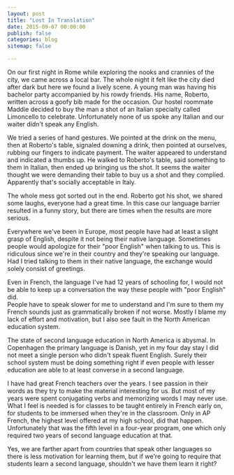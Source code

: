 ```yaml
---
layout: post
title: "Lost In Translation"
date: 2015-09-07 00:00:00
publish: false
categories: blog
sitemap: false

---
```


On our first night in Rome while exploring the nooks and crannies of the city,
we came across a local bar. The whole night it felt like the city died after 
dark but here we found a lively scene. A young man was having his bachelor party 
accompanied by his rowdy friends. His name, Roberto, written across a goofy bib 
made for the occasion. Our hostel roommate Maddie decided to buy the man a shot 
of an Italian specialty called Limoncello to celebrate. Unfortunately none of us 
spoke any Italian and our waiter didn't speak any English.

We tried a series of hand gestures. We pointed at the drink on the menu, then at 
Roberto's table, signaled downing a drink, then pointed at ourselves, rubbing 
our fingers to indicate payment. The waiter appeared to understand and indicated 
a thumbs up. He walked to Roberto's table, said something to them in Italian, 
then ended up bringing us the shot. It seems the waiter thought we were 
demanding their table to buy us a shot and they complied.  Apparently that's 
socially acceptable in Italy.

The whole mess got sorted out in the end. Roberto got his shot, we shared some 
laughs, everyone had a great time. In this case our language barrier resulted in 
a funny story, but there are times when the results are more serious.

Everywhere we've been in Europe, most people have had at least a slight grasp of 
English, despite it not being their native language. Sometimes people would 
apologize for their "poor English" when talking to us. This is ridiculous since 
we're in their country and they're speaking our language. Had I tried talking to 
them in their native language, the exchange would solely consist of greetings.

Even in French, the language I've had 12 years of schooling for, I would not be 
able to keep up a conversation the way these people with "poor English" did.  
People have to speak slower for me to understand and I'm sure to them my French 
sounds just as grammatically broken if not worse. Mostly I blame my lack of 
effort and motivation, but I also see fault in the North American education 
system.

The state of second language education in North America is abysmal. In 
Copenhagen the primary language is Danish, yet in my four day stay I did not 
meet a single person who didn't speak fluent English. Surely their school system 
must be doing something right if even people with lesser education are able to 
at least converse in a second language.

I have had great French teachers over the years. I see passion in their words as 
they try to make the material interesting for us. But most of my years were 
spent conjugating verbs and memorizing words I may never use. What I feel is 
needed is for classes to be taught entirely in French early on, for students to 
be immersed when they're in the classroom. Only in AP French, the highest level 
offered at my high school, did that happen. Unfortunately that was the fifth 
level in a four-year program, one which only required two years of second 
language education at that.

Yes, we are farther apart from countries that speak other languages so there is 
less motivation for learning them, but if we're going to require that students 
learn a second language, shouldn't we have them learn it right?

